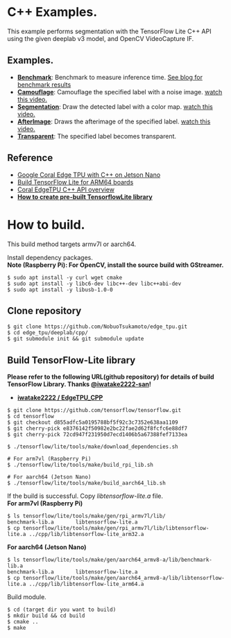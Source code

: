 # C++ Examples.
This example performs segmentation with the TensorFlow Lite C++ API using the given deeplab v3 model, and OpenCV VideoCapture IF.

## Examples.
- [**Benchmark**](benchmark): Benchmark to measure inference time. [See blog for benchmark results](https://nextremer-nbo.blogspot.com/)
- [**Camouflage**](camouflage): Camouflage the specified label with a noise image. [watch this video.](https://www.youtube.com/watch?v=b46mX0C4Mqo)
- [**Segmentation**](segmentation): Draw the detected label with a color map. [watch this video.](https://youtube.com/watch?v=JtUR1ofaqN0)
- [**AfterImage**](motion): Draws the afterimage of the specified label. [watch this video.](https://www.youtube.com/watch?v=zQptVRlUwAM)
- [**Transparent**](transparent): The specified label becomes transparent.


## Reference
- [Google Coral Edge TPU with C++ on Jetson Nano](https://qiita.com/iwatake2222/items/3a09a2d26b022a5a8a95)
- [Build TensorFlow Lite for ARM64 boards](https://www.tensorflow.org/lite/guide/build_arm64)
- [Coral EdgeTPU C++ API overview](https://coral.withgoogle.com/docs/edgetpu/api-cpp/)
- [**How to create pre-built TensorflowLite library**](https://github.com/iwatake2222/EdgeTPU_CPP#how-to-create-pre-built-tensorflowlite-library)

# How to build.
This build method targets armv7l or aarch64.<br>

Install dependency packages.<br>
**Note (Raspberry Pi): For OpenCV, install the source build with GStreamer.**
```$ sudo apt-get install build-essential
$ sudo apt install -y curl wget cmake
$ sudo apt install -y libc6-dev libc++-dev libc++abi-dev
$ sudo apt install -y libusb-1.0-0
```

## Clone repository
```
$ git clone https://github.com/NobuoTsukamoto/edge_tpu.git
$ cd edge_tpu/deeplab/cpp/
$ git submodule init && git submodule update
```

## Build TensorFlow-Lite library
**Please refer to the following URL(github repository) for details of build TensorFlow Library. Thanks [@iwatake2222-san](https://twitter.com/iwatake2222)!**
- [**iwatake2222 / EdgeTPU_CPP**](https://github.com/iwatake2222/EdgeTPU_CPP)<br>

```
$ git clone https://github.com/tensorflow/tensorflow.git
$ cd tensorflow
$ git checkout d855adfc5a0195788bf5f92c3c7352e638aa1109
$ git cherry-pick e8376142f50982e2bc22fae2d62f8fcfc6e88df7
$ git cherry-pick 72cd947f231950d7ecd1406b5a67388fef7133ea

$ ./tensorflow/lite/tools/make/download_dependencies.sh

# For arm7vl (Raspberry Pi)
$ ./tensorflow/lite/tools/make/build_rpi_lib.sh

# For aarch64 (Jetson Nano)
$ ./tensorflow/lite/tools/make/build_aarch64_lib.sh
```

If the build is successful. Copy *libtensorflow-lite.a* file.<br>
**For arm7vl (Raspberry Pi)**
```
$ ls tensorflow/lite/tools/make/gen/rpi_armv7l/lib/
benchmark-lib.a       libtensorflow-lite.a  
$ cp tensorflow/lite/tools/make/gen/rpi_armv7l/lib/libtensorflow-lite.a ../cpp/lib/libtensorflow-lite_arm32.a
```

**For aarch64 (Jetson Nano)**
```
$ ls tensorflow/lite/tools/make/gen/aarch64_armv8-a/lib/benchmark-lib.a
benchmark-lib.a       libtensorflow-lite.a  
$ cp tensorflow/lite/tools/make/gen/aarch64_armv8-a/lib/libtensorflow-lite.a ../cpp/lib/libtensorflow-lite_arm64.a
```

Build module.
```
$ cd (target dir you want to build)
$ mkdir build && cd build
$ cmake ..  
$ make
```
